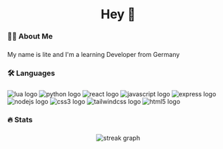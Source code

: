 <h1 align="center">Hey 👋</h1>

###

<h3 align="left">👩‍💻  About Me</h3>

###

<p align="left">My name is lite and I'm a learning Developer from Germany</p>

###

<h3 align="left">🛠 Languages</h3>

###

<div align="left">
  <img src="https://img.shields.io/badge/Lua-2C2D72?logo=lua&logoColor=white&style=for-the-badge" alt="lua logo"  />

  <img src="https://img.shields.io/badge/Python-3776AB?logo=python&logoColor=white&style=for-the-badge" alt="python logo"  />

  <img src="https://img.shields.io/badge/React-61DAFB?logo=react&logoColor=black&style=for-the-badge" alt="react logo"  />

  <img src="https://img.shields.io/badge/JavaScript-F7DF1E?logo=javascript&logoColor=black&style=for-the-badge" alt="javascript logo"  />

  <img src="https://img.shields.io/badge/Express-000000?logo=express&logoColor=white&style=for-the-badge" alt="express logo"  />

  <img src="https://img.shields.io/badge/Node.js-339933?logo=nodedotjs&logoColor=white&style=for-the-badge" alt="nodejs logo"  />

  <img src="https://img.shields.io/badge/CSS3-1572B6?logo=css3&logoColor=white&style=for-the-badge" alt="css3 logo"  />

  <img src="https://img.shields.io/badge/Tailwind CSS-06B6D4?logo=tailwindcss&logoColor=black&style=for-the-badge" alt="tailwindcss logo"  />

  <img src="https://img.shields.io/badge/HTML5-E34F26?logo=html5&logoColor=white&style=for-the-badge" alt="html5 logo"  />
</div>

###

<h3 align="left">🔥   Stats</h3>

###

<div align="center">
  <img src="https://streak-stats.demolab.com?user=litecc&locale=en&mode=daily&theme=dark&hide_border=false&border_radius=5&order=3" alt="streak graph"  />
</div>

###
